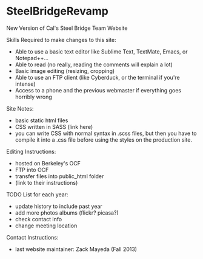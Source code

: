 SteelBridgeRevamp
=================

New Version of Cal's Steel Bridge Team Website

Skills Required to make changes to this site:
- Able to use a basic text editor like Sublime Text, TextMate, Emacs, or Notepad++...
- Able to read (no really, reading the comments will explain a lot)
- Basic image editing (resizing, cropping)
- Able to use an FTP client (like Cyberduck, or the terminal if you're intense)
- Access to a phone and the previous webmaster if everything goes horribly wrong

Site Notes:
- basic static html files
- CSS written in SASS (link here)
- you can write CSS with normal syntax in .scss files, but then you have to compile it into a .css file before using the styles on the production site.

Editing Instructions:
- hosted on Berkeley's OCF
- FTP into OCF
- transfer files into public_html folder
- (link to their instructions)

TODO List for each year:
- update history to include past year
- add more photos albums (flickr? picasa?)
- check contact info
- change meeting location

Contact Instructions:
- last website maintainer: Zack Mayeda (Fall 2013)
